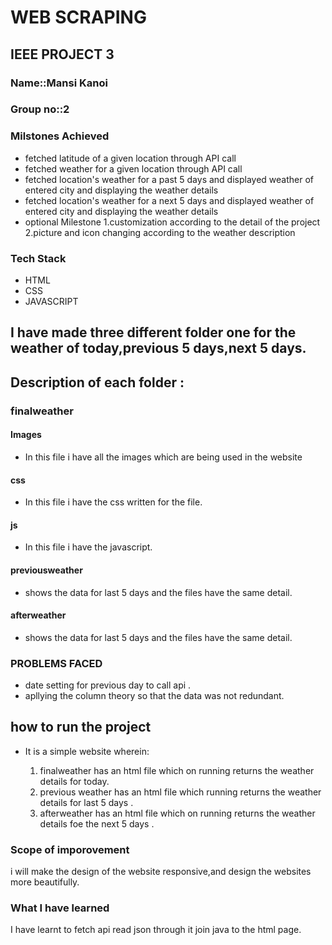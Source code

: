 # WEB SCRAPING

## IEEE PROJECT 3

### Name::**Mansi Kanoi**

### Group no::2

### Milstones Achieved

- fetched latitude of a given location through API call
- fetched weather for a given location through API call
- fetched location's weather for a past 5 days and displayed weather of entered city and displaying the weather details
- fetched location's weather for a next 5 days and displayed weather of entered city and displaying the weather details
- optional Milestone
  1.customization according to the detail of the project
  2.picture and icon changing according to the weather description

### Tech Stack

- HTML
- CSS
- JAVASCRIPT

## I have made three different folder one for the weather of today,previous 5 days,next 5 days.

## Description of each folder :

### finalweather

#### Images

- In this file i have all the images which are being used in the website

#### css

- In this file i have the css written for the file.

#### js

- In this file i have the javascript.

#### previousweather

- shows the data for last 5 days and the files have the same detail.

#### afterweather

- shows the data for last 5 days and the files have the same detail.

### PROBLEMS FACED

- date setting for previous day to call api .
- apllying the column theory so that the data was not redundant.

## how to run the project

- It is a simple website wherein:

  1.  finalweather has an html file which on running returns the weather details for today.
  2.  previous weather has an html file which running returns the weather details for last 5 days .
  3.  afterweather has an html file which on running returns the weather details foe the next 5 days .

### Scope of imporovement

i will make the design of the website responsive,and design the websites more beautifully.

### What I have learned

I have learnt to fetch api read json through it join java to the html page.
